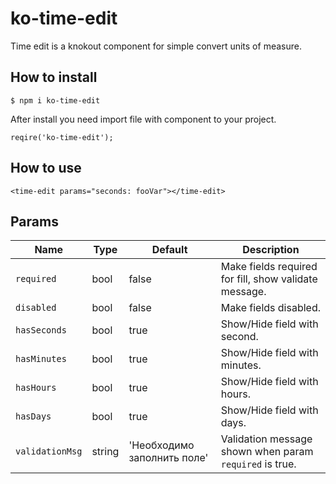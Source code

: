 # ko-time-edit

Time edit is a knokout component for simple convert units of measure.

## How to install

`$ npm i ko-time-edit`

After install you need import file with component to your project.

```
reqire('ko-time-edit');
```

## How to use

```
<time-edit params="seconds: fooVar"></time-edit>
```

## Params
| Name            | Type      | Default                     | Description                                             |
|-----------------|-----------|-----------------------------|---------------------------------------------------------|
| `required`      | bool      | false                       | Make fields required for fill, show validate message.   |
| `disabled`      | bool      | false                       | Make fields disabled.                                   |
| `hasSeconds`    | bool      | true                        | Show/Hide field with second.                            |
| `hasMinutes`    | bool      | true                        | Show/Hide field with minutes.                           |
| `hasHours`      | bool      | true                        | Show/Hide field with hours.                             |
| `hasDays`       | bool      | true                        | Show/Hide field with days.                              |
| `validationMsg` | string    | 'Необходимо заполнить поле' | Validation message shown when param `required` is true. |
